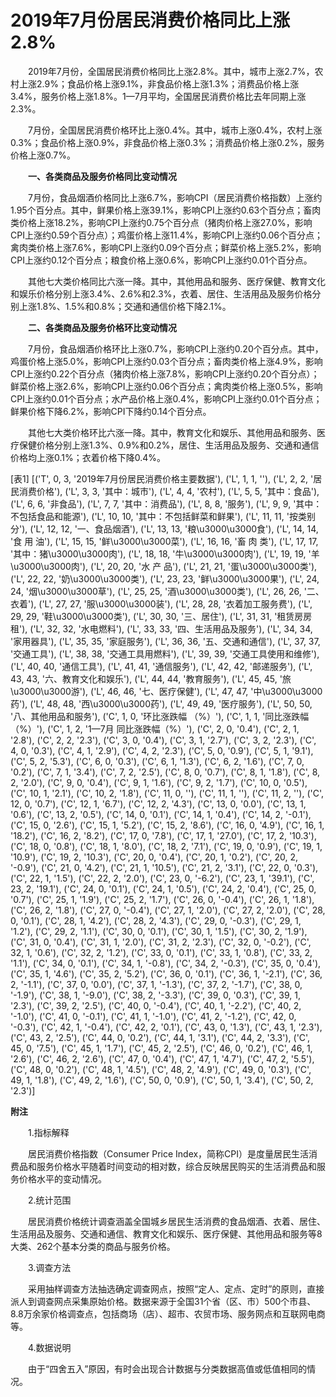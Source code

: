 # 2019年7月份居民消费价格同比上涨2.8%

　　2019年7月份，全国居民消费价格同比上涨2.8%。其中，城市上涨2.7%，农村上涨2.9%；食品价格上涨9.1%，非食品价格上涨1.3%；消费品价格上涨3.4%，服务价格上涨1.8%。1­­—7月平均，全国居民消费价格比去年同期上涨2.3%。

　　7月份，全国居民消费价格环比上涨0.4%。其中，城市上涨0.4%，农村上涨0.3%；食品价格上涨0.9%，非食品价格上涨0.3%；消费品价格上涨0.2%，服务价格上涨0.7%。

　　**一、各类商品及服务价格同比变动情况**

　　7月份，食品烟酒价格同比上涨6.7%，影响CPI（居民消费价格指数）上涨约1.95个百分点。其中，鲜果价格上涨39.1%，影响CPI上涨约0.63个百分点；畜肉类价格上涨18.2%，影响CPI上涨约0.75个百分点（猪肉价格上涨27.0%，影响CPI上涨约0.59个百分点）；鸡蛋价格上涨11.4%，影响CPI上涨约0.06个百分点；禽肉类价格上涨7.6%，影响CPI上涨约0.09个百分点；鲜菜价格上涨5.2%，影响CPI上涨约0.12个百分点；粮食价格上涨0.6%，影响CPI上涨约0.01个百分点。

　　其他七大类价格同比六涨一降。其中，其他用品和服务、医疗保健、教育文化和娱乐价格分别上涨3.4%、2.6%和2.3%，衣着、居住、生活用品及服务价格分别上涨1.8%、1.5%和0.8%；交通和通信价格下降2.1%。

　　**二、各类商品及服务价格环比变动情况**

　　7月份，食品烟酒价格环比上涨0.7%，影响CPI上涨约0.20个百分点。其中，鸡蛋价格上涨5.0%，影响CPI上涨约0.03个百分点；畜肉类价格上涨4.9%，影响CPI上涨约0.22个百分点（猪肉价格上涨7.8%，影响CPI上涨约0.20个百分点）；鲜菜价格上涨2.6%，影响CPI上涨约0.06个百分点；禽肉类价格上涨0.5%，影响CPI上涨约0.01个百分点；水产品价格上涨0.4%，影响CPI上涨约0.01个百分点；鲜果价格下降6.2%，影响CPI下降约0.14个百分点。

　　其他七大类价格环比六涨一降。其中，教育文化和娱乐、其他用品和服务、医疗保健价格分别上涨1.3%、0.9%和0.2%，居住、生活用品及服务、交通和通信价格均上涨0.1%；衣着价格下降0.4%。

[表1]
[('T', 0, 3, '2019年7月份居民消费价格主要数据'), ('L', 1, 1, ''), ('L', 2, 2, '居民消费价格'), ('L', 3, 3, '其中：城市'), ('L', 4, 4, '农村'), ('L', 5, 5, '其中：食品'), ('L', 6, 6, '非食品'), ('L', 7, 7, '其中：消费品'), ('L', 8, 8, '服务'), ('L', 9, 9, '其中：不包括食品和能源'), ('L', 10, 10, '其中：不包括鲜菜和鲜果'), ('L', 11, 11, '按类别分'), ('L', 12, 12, '一、食品烟酒'), ('L', 13, 13, '粮\u3000\u3000食'), ('L', 14, 14, '食 用 油'), ('L', 15, 15, '鲜\u3000\u3000菜'), ('L', 16, 16, '畜 肉 类'), ('L', 17, 17, '其中：猪\u3000\u3000肉'), ('L', 18, 18, '牛\u3000\u3000肉'), ('L', 19, 19, '羊\u3000\u3000肉'), ('L', 20, 20, '水 产 品'), ('L', 21, 21, '蛋\u3000\u3000类'), ('L', 22, 22, '奶\u3000\u3000类'), ('L', 23, 23, '鲜\u3000\u3000果'), ('L', 24, 24, '烟\u3000\u3000草'), ('L', 25, 25, '酒\u3000\u3000类'), ('L', 26, 26, '二、衣着'), ('L', 27, 27, '服\u3000\u3000装'), ('L', 28, 28, '衣着加工服务费'), ('L', 29, 29, '鞋\u3000\u3000类'), ('L', 30, 30, '三、居住'), ('L', 31, 31, '租赁房房租'), ('L', 32, 32, '水电燃料'), ('L', 33, 33, '四、生活用品及服务'), ('L', 34, 34, '家用器具'), ('L', 35, 35, '家庭服务'), ('L', 36, 36, '五、交通和通信'), ('L', 37, 37, '交通工具'), ('L', 38, 38, '交通工具用燃料'), ('L', 39, 39, '交通工具使用和维修'), ('L', 40, 40, '通信工具'), ('L', 41, 41, '通信服务'), ('L', 42, 42, '邮递服务'), ('L', 43, 43, '六、教育文化和娱乐'), ('L', 44, 44, '教育服务'), ('L', 45, 45, '旅\u3000\u3000游'), ('L', 46, 46, '七、医疗保健'), ('L', 47, 47, '中\u3000\u3000药'), ('L', 48, 48, '西\u3000\u3000药'), ('L', 49, 49, '医疗服务'), ('L', 50, 50, '八、其他用品和服务'), ('C', 1, 0, '环比涨跌幅 （%）'), ('C', 1, 1, '同比涨跌幅 （%）'), ('C', 1, 2, '1—7月 同比涨跌幅（%）'), ('C', 2, 0, '0.4'), ('C', 2, 1, '2.8'), ('C', 2, 2, '2.3'), ('C', 3, 0, '0.4'), ('C', 3, 1, '2.7'), ('C', 3, 2, '2.3'), ('C', 4, 0, '0.3'), ('C', 4, 1, '2.9'), ('C', 4, 2, '2.3'), ('C', 5, 0, '0.9'), ('C', 5, 1, '9.1'), ('C', 5, 2, '5.3'), ('C', 6, 0, '0.3'), ('C', 6, 1, '1.3'), ('C', 6, 2, '1.6'), ('C', 7, 0, '0.2'), ('C', 7, 1, '3.4'), ('C', 7, 2, '2.5'), ('C', 8, 0, '0.7'), ('C', 8, 1, '1.8'), ('C', 8, 2, '2.0'), ('C', 9, 0, '0.4'), ('C', 9, 1, '1.6'), ('C', 9, 2, '1.7'), ('C', 10, 0, '0.5'), ('C', 10, 1, '2.1'), ('C', 10, 2, '1.8'), ('C', 11, 0, ''), ('C', 11, 1, ''), ('C', 11, 2, ''), ('C', 12, 0, '0.7'), ('C', 12, 1, '6.7'), ('C', 12, 2, '4.3'), ('C', 13, 0, '0.0'), ('C', 13, 1, '0.6'), ('C', 13, 2, '0.5'), ('C', 14, 0, '0.1'), ('C', 14, 1, '0.4'), ('C', 14, 2, '-0.1'), ('C', 15, 0, '2.6'), ('C', 15, 1, '5.2'), ('C', 15, 2, '8.6'), ('C', 16, 0, '4.9'), ('C', 16, 1, '18.2'), ('C', 16, 2, '8.2'), ('C', 17, 0, '7.8'), ('C', 17, 1, '27.0'), ('C', 17, 2, '10.3'), ('C', 18, 0, '0.8'), ('C', 18, 1, '8.0'), ('C', 18, 2, '7.1'), ('C', 19, 0, '0.9'), ('C', 19, 1, '10.9'), ('C', 19, 2, '10.3'), ('C', 20, 0, '0.4'), ('C', 20, 1, '0.2'), ('C', 20, 2, '-0.9'), ('C', 21, 0, '4.2'), ('C', 21, 1, '10.5'), ('C', 21, 2, '3.1'), ('C', 22, 0, '0.3'), ('C', 22, 1, '1.5'), ('C', 22, 2, '2.0'), ('C', 23, 0, '-6.2'), ('C', 23, 1, '39.1'), ('C', 23, 2, '19.1'), ('C', 24, 0, '0.1'), ('C', 24, 1, '0.5'), ('C', 24, 2, '0.4'), ('C', 25, 0, '0.7'), ('C', 25, 1, '1.9'), ('C', 25, 2, '1.7'), ('C', 26, 0, '-0.4'), ('C', 26, 1, '1.8'), ('C', 26, 2, '1.8'), ('C', 27, 0, '-0.4'), ('C', 27, 1, '2.0'), ('C', 27, 2, '2.0'), ('C', 28, 0, '0.1'), ('C', 28, 1, '4.2'), ('C', 28, 2, '4.3'), ('C', 29, 0, '-0.3'), ('C', 29, 1, '1.2'), ('C', 29, 2, '1.1'), ('C', 30, 0, '0.1'), ('C', 30, 1, '1.5'), ('C', 30, 2, '1.9'), ('C', 31, 0, '0.4'), ('C', 31, 1, '2.0'), ('C', 31, 2, '2.3'), ('C', 32, 0, '-0.2'), ('C', 32, 1, '0.6'), ('C', 32, 2, '1.2'), ('C', 33, 0, '0.1'), ('C', 33, 1, '0.8'), ('C', 33, 2, '1.1'), ('C', 34, 0, '0.1'), ('C', 34, 1, '-0.8'), ('C', 34, 2, '-0.3'), ('C', 35, 0, '0.4'), ('C', 35, 1, '4.6'), ('C', 35, 2, '5.2'), ('C', 36, 0, '0.1'), ('C', 36, 1, '-2.1'), ('C', 36, 2, '-1.1'), ('C', 37, 0, '0.0'), ('C', 37, 1, '-1.3'), ('C', 37, 2, '-1.7'), ('C', 38, 0, '-1.9'), ('C', 38, 1, '-9.0'), ('C', 38, 2, '-3.3'), ('C', 39, 0, '0.3'), ('C', 39, 1, '2.3'), ('C', 39, 2, '2.5'), ('C', 40, 0, '-0.4'), ('C', 40, 1, '-2.2'), ('C', 40, 2, '-1.0'), ('C', 41, 0, '-0.1'), ('C', 41, 1, '-1.0'), ('C', 41, 2, '-1.2'), ('C', 42, 0, '-0.3'), ('C', 42, 1, '-0.4'), ('C', 42, 2, '0.1'), ('C', 43, 0, '1.3'), ('C', 43, 1, '2.3'), ('C', 43, 2, '2.5'), ('C', 44, 0, '0.2'), ('C', 44, 1, '3.1'), ('C', 44, 2, '3.3'), ('C', 45, 0, '7.5'), ('C', 45, 1, '1.7'), ('C', 45, 2, '2.5'), ('C', 46, 0, '0.2'), ('C', 46, 1, '2.6'), ('C', 46, 2, '2.6'), ('C', 47, 0, '0.4'), ('C', 47, 1, '4.7'), ('C', 47, 2, '5.5'), ('C', 48, 0, '0.2'), ('C', 48, 1, '4.5'), ('C', 48, 2, '4.9'), ('C', 49, 0, '0.3'), ('C', 49, 1, '1.8'), ('C', 49, 2, '1.6'), ('C', 50, 0, '0.9'), ('C', 50, 1, '3.4'), ('C', 50, 2, '2.3')]

**附注**

　　1.指标解释

　　居民消费价格指数（Consumer Price Index，简称CPI）是度量居民生活消费品和服务价格水平随着时间变动的相对数，综合反映居民购买的生活消费品和服务价格水平的变动情况。

　　2.统计范围

　　居民消费价格统计调查涵盖全国城乡居民生活消费的食品烟酒、衣着、居住、生活用品及服务、交通和通信、教育文化和娱乐、医疗保健、其他用品和服务等8大类、262个基本分类的商品与服务价格。

　　3.调查方法

　　采用抽样调查方法抽选确定调查网点，按照“定人、定点、定时”的原则，直接派人到调查网点采集原始价格。数据来源于全国31个省（区、市）500个市县、8.8万余家价格调查点，包括商场（店）、超市、农贸市场、服务网点和互联网电商等。

　　4.数据说明

　　由于“四舍五入”原因，有时会出现合计数据与分类数据高值或低值相同的情况。